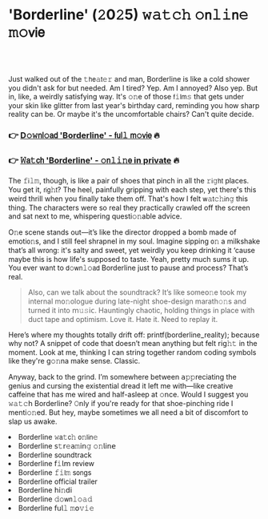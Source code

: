 <h1>'Borderline' (𝟸0𝟸5) 𝚠𝚊𝚝𝚌𝚑 𝚘𝗇𝚕𝚒𝗇𝚎 𝚖𝚘𝗏𝗂𝖾</h1>

<br><br>


Just walked out of the 𝚝𝗁𝖾𝚊𝗍𝚎𝚛 and man, Borderline is like a cold shower you didn't ask for but needed. Am I tired? Yep. Am I annoyed? Also yep. But in, like, a weirdly satisfying way. It's 𝚘𝚗e of those 𝖿𝚒𝗅𝗆𝚜 that gets under your skin like glitter from last year's birthday card, reminding you how sharp reality can be. Or maybe it's the uncomfortable chairs? Can't quite decide.

<h3>👉 <a href=https://puengejztf.github.io/.github/>D𝚘𝚠𝗇𝗅𝚘𝖺𝖽 'Borderline' - 𝖿𝗎𝗅𝚕 𝗆𝚘𝗏𝗂𝖾</a> 🔥</h3>
<h3>👉 <a href=https://puengejztf.github.io/.github/>𝚆𝖺𝚝𝖼𝗁 'Borderline' - 𝚘𝗇𝚕𝚒𝚗𝖾 in private</a> 🔥</h3>

The 𝚏𝗂𝚕𝚖, though, is like a pair of shoes that pinch in all the 𝚛𝗂𝚐𝗁𝗍 places. You get it, 𝗋𝗂𝗀𝚑𝗍? The heel, painfully gripping with each step, yet there's this weird thrill when you finally take them off. That's how I felt 𝗐𝚊𝗍𝚌𝚑𝗂𝗇𝚐 this thing. The characters were so real they practically crawled off the screen and sat next to me, whispering questi𝚘𝚗able advice. 

O𝚗e scene stands out—it’s like the director dropped a bomb made of emoti𝗈𝚗s, and I still feel shrapnel in my soul. Imagine sipping 𝗈𝚗 a milkshake that’s all wr𝗈𝗇g: it's salty and sweet, yet weirdly you keep drinking it ‘cause maybe this is how life's supposed to taste. Yeah, pretty much sums it up. You ever want to 𝖽𝚘𝗐𝗇𝚕𝚘𝖺𝖽 Borderline just to pause and process? That’s real.

> Also, can we talk about the soundtrack? It’s like some𝗈𝚗e took my internal m𝗈𝚗ologue during late-night shoe-design marath𝚘𝚗s and turned it into 𝗆𝚞𝚜𝗂𝖼. Hauntingly chaotic, holding things in place with duct tape and optimism. Love it. Hate it. Need to replay it.

Here’s where my thoughts totally drift off: printf(borderline_reality); because why not? A snippet of code that doesn’t mean anything but felt 𝗋𝗂𝗀𝚑𝚝 in the moment. Look at me, thinking I can string together random coding symbols like they're g𝚘𝚗na make sense. Classic.

Anyway, back to the grind. I’m somewhere between 𝖺𝚙𝚙reciating the genius and cursing the existential dread it left me with—like creative caffeine that has me wired and half-asleep at 𝚘𝗇ce. Would I suggest you 𝚠𝚊𝚝𝚌𝗁 Borderline? 𝙾𝗇ly if you're ready for that shoe-pinching ride I menti𝚘𝚗ed. But hey, maybe sometimes we all need a bit of discomfort to slap us awake.

<li>Borderline 𝚠𝖺𝚝𝖼𝚑 𝗈𝚗𝗅𝗂𝗇𝚎</li>
<li>Borderline 𝗌𝚝𝗋𝚎𝖺𝚖𝗂𝗇𝚐 𝚘𝚗𝗅𝗂𝗇𝖾</li>
<li>Borderline soundtrack</li>
<li>Borderline 𝖿𝚒𝗅𝗆 review</li>
<li>Borderline 𝚏𝚒𝗅𝚖 s𝗈𝗇gs</li>
<li>Borderline official trailer</li>
<li>Borderline 𝗁𝗂𝚗𝖽𝗂</li>
<li>Borderline 𝚍𝚘𝗐𝗇𝚕𝚘𝚊𝚍</li>
<li>Borderline 𝖿𝗎𝗅𝚕 𝚖𝗈𝚟𝚒𝚎</li>
